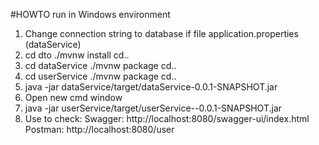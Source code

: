 #HOWTO run in Windows environment
1. Change connection string to database if file application.properties (dataService)
2. cd dto ./mvnw install cd..
3. cd dataService ./mvnw package cd..
4. cd userService ./mvnw package cd..
5. java -jar dataService/target/dataService-0.0.1-SNAPSHOT.jar
6. Open new cmd window
7. java -jar userService/target/userService--0.0.1-SNAPSHOT.jar
8. Use to check: Swagger: http://localhost:8080/swagger-ui/index.html
   Postman: http://localhost:8080/user